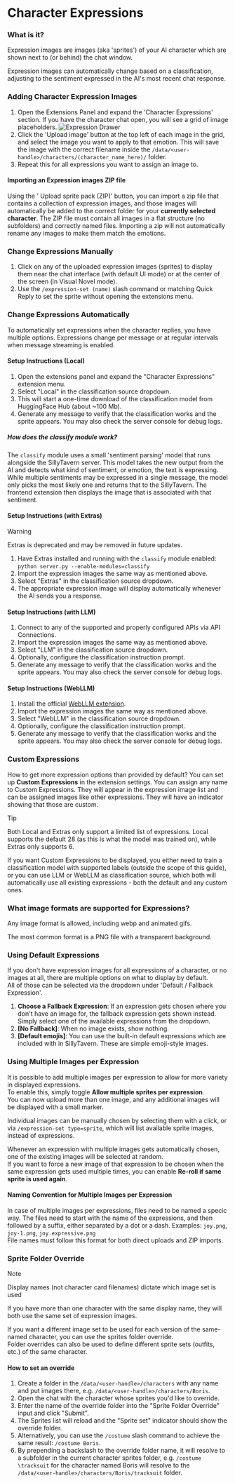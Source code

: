 # Character Expressions

### What is it?

Expression images are images (aka 'sprites') of your AI character which are shown next to (or behind) the chat window.

Expression images can automatically change based on a classification, adjusting to the sentiment expressed in the AI's most recent chat response.

### Adding Character Expression Images

1. Open the Extensions Panel and expand the 'Character Expressions' section. If you have the character chat open, you will see a grid of image placeholders.
![Expression Drawer](/static/extensions/expression-drawer.png)
2. Click the 'Upload image' button at the top left of each image in the grid, and select the image you want to apply to that emotion. This will save the image with the correct filename inside the `/data/<user-handle>/characters/(character_name_here)/` folder.
3. Repeat this for all expressions you want to assign an image to.

#### Importing an Expression images ZIP file

Using the '<i class="fa-solid fa-file-zipper"></i> Upload sprite pack (ZIP)' button, you can import a zip file that contains a collection of expression images, and those images will automatically be added to the correct folder for your **currently selected character**. The ZIP file must contain all images in a flat structure (no subfolders) and correctly named files. Importing a zip will not automatically rename any images to make them match the emotions.

### Change Expressions Manually

1. Click on any of the uploaded expression images (sprites) to display them near the chat interface (with default UI mode) or at the center of the screen (in Visual Novel mode).
2. Use the `/expression-set (name)` slash command or matching Quick Reply to set the sprite without opening the extensions menu.

### Change Expressions Automatically

To automatically set expressions when the character replies, you have multiple options.
Expressions change per message or at regular intervals when message streaming is enabled.

#### Setup Instructions (Local)

1. Open the extensions panel and expand the "Character Expressions" extension menu.
2. Select "Local" in the classification source dropdown.
3. This will start a one-time download of the classification model from HuggingFace Hub (about ~100 Mb).
4. Generate any message to verify that the classification works and the sprite appears. You may also check the server console for debug logs.

##### How does the classify module work?

The `classify` module uses a small 'sentiment parsing' model that runs alongside the SillyTavern server. This model takes the new output from the AI and detects what kind of sentiment, or emotion, the text is expressing. While multiple sentiments may be expressed in a single message, the model only picks the most likely one and returns that to the SillyTavern. The frontend extension then displays the image that is associated with that sentiment.

#### Setup Instructions (with Extras)

> [!WARNING]  
> Extras is deprecated and may be removed in future updates.

1. Have Extras installed and running with the `classify` module enabled: `python server.py --enable-modules=classify`
2. Import the expression images the same way as mentioned above.
3. Select "Extras" in the classification source dropdown.
4. The appropriate expression image will display automatically whenever the AI sends you a response.

#### Setup Instructions (with LLM)

1. Connect to any of the supported and properly configured APIs via <i class="fa-solid fa-plug"></i> API Connections.
2. Import the expression images the same way as mentioned above.
3. Select "LLM" in the classification source dropdown.
4. Optionally, configure the classification instruction prompt.
5. Generate any message to verify that the classification works and the sprite appears. You may also check the server console for debug logs.

#### Setup Instructions (WebLLM)

1. Install the official [WebLLM extension](https://github.com/SillyTavern/Extension-WebLLM).
2. Import the expression images the same way as mentioned above.
3. Select "WebLLM" in the classification source dropdown.
4. Optionally, configure the classification instruction prompt.
5. Generate any message to verify that the classification works and the sprite appears. You may also check the server console for debug logs.

### Custom Expressions

How to get more expression options than provided by default? You can set up **Custom Expressions** in the extension settings. You can assign any name to Custom Expressions. They will appear in the expression image list and can be assigned images like other expressions. They will have an indicator showing that those are custom.

> [!TIP]
> Both Local and Extras only support a limited list of expressions. Local supports the default 28 (as this is what the model was trained on), while Extras only supports 6.
>
> If you want Custom Expressions to be displayed, you either need to train a classification model with supported labels (outside the scope of this guide), or you can use LLM or WebLLM as classification source, which both will automatically use all existing expressions - both the default and any custom ones.

### What image formats are supported for Expressions?

Any image format is allowed, including webp and animated gifs.

The most common format is a PNG file with a transparent background.

### Using Default Expressions

If you don't have expression images for all expressions of a character, or no images at all, there are multiple options on what to display by default.  
All of those can be selected via the dropdown under 'Default / Fallback Expression'.

1. **Choose a Fallback Expression**: If an expression gets chosen where you don't have an image for, the fallback expression gets shown instead. Simply select one of the available expressions from the dropdown.
2. **[No Fallback]**: When no image exists, show nothing.
3. **[Default emojis]**: You can use the built-in default expressions which are included with in SillyTavern. These are simple emoji-style images.

### Using Multiple Images per Expression

It is possible to add multiple images per expression to allow for more variety in displayed expressions.  
To enable this, simply toggle **Allow multiple sprites per expression**.  
You can now upload more than one image, and any additional images will be displayed with a small marker.

Individual images can be manually chosen by selecting them with a click, or via `/expression-set type=sprite`, which will list available sprite images, instead of expressions.

Whenever an expression with multiple images gets automatically chosen, one of the existing images will be selected at random.  
If you want to force a new image of that expression to be chosen when the same expression gets used multiple times, you can enable **Re-roll if same sprite is used again**.

#### Naming Convention for Multiple Images per Expression

In case of multiple images per expressions, files need to be named a specic way.
The files need to start with the name of the expressions, and then followed by a suffix, either separated by a dot or a dash. Examples: `joy.png`, `joy-1.png`, `joy.expressive.png`  
File names must follow this format for both direct uploads and ZIP imports.

### Sprite Folder Override

> [!NOTE]
> Display names (not character card filenames) dictate which image set is used

If you have more than one character with the same display name, they will both use the same set of expression images.

If you want a different image set to be used for each version of the same-named character, you can use the sprites folder override.  
Folder overrides can also be used to define different sprite sets (outfits, etc.) of the same character.

#### How to set an override

1. Create a folder in the `/data/<user-handle>/characters` with any name and put images there, e.g. `/data/<user-handle>/characters/Boris`.
2. Open the chat with the character whose sprites you'd like to override.
3. Enter the name of the override folder into the "Sprite Folder Override" input and click "Submit".
4. The Sprites list will reload and the "Sprite set" indicator should show the override folder.
5. Alternatively, you can use the `/costume` slash command to achieve the same result: `/costume Boris`.
6. By prepending a backslash to the override folder name, it will resolve to a subfolder in the current character sprites folder, e.g. `/costume \tracksuit` for the character named Boris will resolve to the `/data/<user-handle>/characters/Boris/tracksuit` folder.
